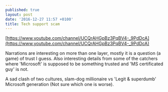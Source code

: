 ```yaml
---
published: true
layout: post
date: '2016-12-27 11:57 +0100'
title: Tech support scam
---
```

[https://www.youtube.com/channel/UCQrAHGpBz3PqBV4-_9PdDcA](https://www.youtube.com/channel/UCQrAHGpBz3PqBV4-_9PdDcA)

Narrations are interesting on more than one layer, mostly it is a question (a game) of trust I guess. Also interesting details from some of the catchers where 'Microsoft' is supposed to be something trusted and 'MS certificated guy' is not. 

A sad clash of two cultures, slam-dog millionaire vs 'Legit & superdumb' Microsoft generation (Not sure which one is worse).
